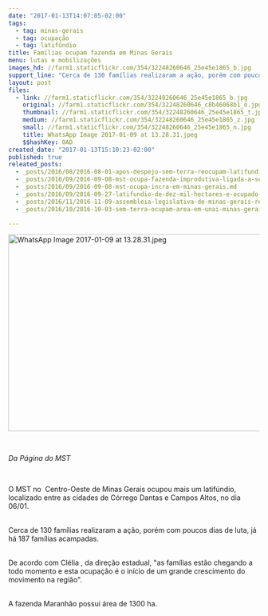 ```yaml
---
date: "2017-01-13T14:07:05-02:00"
tags:
  - tag: minas-gerais
  - tag: ocupação
  - tag: latifúndio
title: Famílias ocupam fazenda em Minas Gerais
menu: lutas e mobilizações
images_hd: //farm1.staticflickr.com/354/32248260646_25e45e1865_b.jpg
support_line: "Cerca de 130 famílias realizaram a ação, porém com poucos dias de luta, já há 187 famílias acampadas."
layout: post
files:
  - link: //farm1.staticflickr.com/354/32248260646_25e45e1865_b.jpg
    original: //farm1.staticflickr.com/354/32248260646_c8b46068b1_o.jpg
    thumbnail: //farm1.staticflickr.com/354/32248260646_25e45e1865_t.jpg
    medium: //farm1.staticflickr.com/354/32248260646_25e45e1865_z.jpg
    small: //farm1.staticflickr.com/354/32248260646_25e45e1865_n.jpg
    title: WhatsApp Image 2017-01-09 at 13.28.31.jpeg
    $$hashKey: 0AD
created_date: "2017-01-13T15:10:23-02:00"
published: true
releated_posts:
  - _posts/2016/08/2016-08-01-apos-despejo-sem-terra-reocupam-latifundio-e-intensificam-denuncias.md
  - _posts/2016/09/2016-09-08-mst-ocupa-fazenda-improdutiva-ligada-a-senadora-ana-amelia-em-formosa.md
  - _posts/2016/09/2016-09-08-mst-ocupa-incra-em-minas-gerais.md
  - _posts/2016/09/2016-09-27-latifundio-de-dez-mil-hectares-e-ocupado-no-vale-do-rio-doce.md
  - _posts/2016/11/2016-11-09-assembleia-legislativa-de-minas-gerais-realizam-ato-politico-em-solidariedade-ao-mst.md
  - _posts/2016/10/2016-10-03-sem-terra-ocupam-area-em-unai-minas-gerais.md

---
```

<p><img alt="WhatsApp Image 2017-01-09 at 13.28.31.jpeg" height="394" src="//farm1.staticflickr.com/354/32248260646_25e45e1865_b.jpg" width="700" /></p>

<p>&nbsp;</p>

<p><em>Da P&aacute;gina do MST</em></p>

<p>&nbsp;</p>

<p>O MST no&nbsp; Centro-Oeste de Minas Gerais ocupou mais um latif&uacute;ndio, localizado entre as cidades de C&oacute;rrego Dantas e Campos Altos, no dia 06/01.</p>

<p><br />
Cerca de 130 fam&iacute;lias realizaram a a&ccedil;&atilde;o, por&eacute;m com poucos dias de luta, j&aacute; h&aacute; 187 fam&iacute;lias acampadas.</p>

<p><br />
De acordo com Cl&eacute;lia , da dire&ccedil;&atilde;o estadual, &quot;as fam&iacute;lias est&atilde;o chegando a todo momento e esta ocupa&ccedil;&atilde;o &eacute; o in&iacute;cio de um grande crescimento do movimento na regi&atilde;o&quot;.</p>

<p><br />
A fazenda Maranh&atilde;o possui &aacute;rea de 1300 ha.</p>
